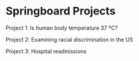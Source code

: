 # Springboard Projects

Project 1: Is human body temperature 37 ºC?

Project 2: Examining racial discrimination in the US

Project 3: Hospital readmissions
